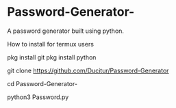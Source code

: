 # Password-Generator-
A password generator built using python.

How to install for termux users

pkg install git
pkg install python 

git clone https://github.com/Ducitur/Password-Generator


cd Password-Generator-


python3 Password.py

